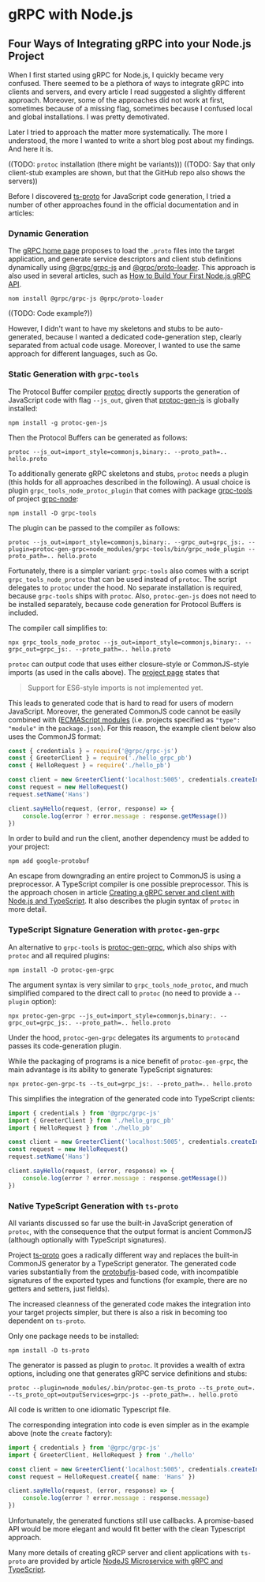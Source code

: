 # gRPC with Node.js
## Four Ways of Integrating gRPC into your Node.js Project
When I first started using gRPC for Node.js, I quickly became very confused.
There seemed to be a plethora of ways to integrate gRPC into clients and servers,
and every article I read suggested a slightly different approach.
Moreover, some of the approaches did not work at first, sometimes because of a missing flag,
sometimes because I confused local and global installations. I was pretty demotivated.

Later I tried to approach the matter more systematically.
The more I understood, the more I wanted to write a short blog post about my findings.
And here it is.

((TODO: `protoc` installation (there might be variants)))
((TODO: Say that only client-stub examples are shown, but that the GitHub repo also shows the servers))

Before I discovered [ts-proto](https://github.com/stephenh/ts-proto) for JavaScript code generation,
I tried a number of other approaches found in the official documentation and in articles:

### Dynamic Generation
The [gRPC home page](https://grpc.io/docs/languages/node/basics/) proposes to load the `.proto` files into the
target application, and generate service descriptors and client stub definitions dynamically using
[@grpc/grpc-js](https://www.npmjs.com/package/@grpc/grpc-js) and [@grpc/proto-loader](https://www.npmjs.com/package/@grpc/proto-loader).
This approach is also used in several articles, such as
[How to Build Your First Node.js gRPC API](https://www.trendmicro.com/en_us/devops/22/f/grpc-api-tutorial.html).

```shell
nom install @grpc/grpc-js @grpc/proto-loader
```
((TODO: Code example?))

However, I didn't want to have my skeletons and stubs to be auto-generated,
because I wanted a dedicated code-generation step, clearly separated from actual code usage.
Moreover, I wanted to use the same approach for different languages, such as Go.

### Static Generation with `grpc-tools`
The Protocol Buffer compiler [protoc](https://grpc.io/docs/protoc-installation/) directly supports the generation
of JavaScript code with flag `--js_out`, given that [protoc-gen-js](https://www.npmjs.com/package/protoc-gen-js) is globally installed:
```shell
npm install -g protoc-gen-js
```
Then the Protocol Buffers can be generated as follows:
```shell
protoc --js_out=import_style=commonjs,binary:. --proto_path=.. hello.proto
```
To additionally generate gRPC skeletons and stubs, `protoc` needs a plugin
(this holds for all approaches described in the following).
A usual choice is plugin `grpc_tools_node_protoc_plugin` that comes
with package [grpc-tools](https://www.npmjs.com/package/grpc-tools)
of project [grpc-node](https://github.com/grpc/grpc-node):
```shell
npm install -D grpc-tools
```
The plugin can be passed to the compiler as follows:
```shell
protoc --js_out=import_style=commonjs,binary:. --grpc_out=grpc_js:. --plugin=protoc-gen-grpc=node_modules/grpc-tools/bin/grpc_node_plugin --proto_path=.. hello.proto
```
Fortunately, there is a simpler variant: `grpc-tools` also comes with a script `grpc_tools_node_protoc`
that can be used instead of `protoc`. The script delegates to `protoc` under the hood.
No separate installation is required, because `grpc-tools` ships with `protoc`.
Also, `protoc-gen-js` does not need to be installed separately, because code generation for Protocol Buffers is included.

The compiler call simplifies to:
```shell
npx grpc_tools_node_protoc --js_out=import_style=commonjs,binary:. --grpc_out=grpc_js:. --proto_path=.. hello.proto 
```
`protoc` can output code that uses either closure-style or CommonJS-style imports (as used in the calls above).
The [project page](https://github.com/protocolbuffers/protobuf-javascript) states that
> Support for ES6-style imports is not implemented yet.

This leads to generated code that is hard to read for users of modern JavaScript.
Moreover, the generated CommonJS code cannot be easily combined with ([ECMAScript modules](https://nodejs.org/api/esm.html)
(i.e. projects specified as `"type": "module"` in the `package.json`).
For this reason, the example client below also uses the CommonJS format:

```javascript
const { credentials } = require('@grpc/grpc-js')
const { GreeterClient } = require('./hello_grpc_pb')
const { HelloRequest } = require('./hello_pb')

const client = new GreeterClient('localhost:5005', credentials.createInsecure())
const request = new HelloRequest()
request.setName('Hans')

client.sayHello(request, (error, response) => {
    console.log(error ? error.message : response.getMessage())
})
```
In order to build and run the client, another dependency must be added to your project:
```shell
npm add google-protobuf
```
An escape from downgrading an entire project to CommonJS is using a preprocessor. 
A TypeScript compiler is one possible preprocessor. 
This is the approach chosen in article [Creating a gRPC server and client with Node.js and TypeScript](https://medium.com/nerd-for-tech/creating-a-grpc-server-and-client-with-node-js-and-typescript-bb804829fada).
It also describes the plugin syntax of `protoc` in more detail.

### TypeScript Signature Generation with `protoc-gen-grpc`
An alternative to `grpc-tools` is [protoc-gen-grpc](https://www.npmjs.com/package/protoc-gen-grpc),
which also ships with `protoc` and all required plugins:
```shell
npm install -D protoc-gen-grpc
```
The argument syntax is very similar to `grpc_tools_node_protoc`,
and much simplified compared to the direct call to `protoc` (no need to provide a `--plugin` option): 
```shell
npx protoc-gen-grpc --js_out=import_style=commonjs,binary:. --grpc_out=grpc_js:. --proto_path=.. hello.proto
```
Under the hood, `protoc-gen-grpc` delegates its arguments to `protoc`and passes its code-generation plugin.

While the packaging of programs is a nice benefit of `protoc-gen-grpc`, the main advantage is
its ability to generate TypeScript signatures:
```shell
npx protoc-gen-grpc-ts --ts_out=grpc_js:. --proto_path=.. hello.proto
```
This simplifies the integration of the generated code into TypeScript clients:
```typescript
import { credentials } from '@grpc/grpc-js'
import { GreeterClient } from './hello_grpc_pb'
import { HelloRequest } from './hello_pb'

const client = new GreeterClient('localhost:5005', credentials.createInsecure())
const request = new HelloRequest()
request.setName('Hans')

client.sayHello(request, (error, response) => {
    console.log(error ? error.message : response.getMessage())
})
```

### Native TypeScript Generation with `ts-proto`
All variants discussed so far use the built-in JavaScript generation of `protoc`,
with the consequence that the output format is ancient CommonJS (although optionally with TypeScript signatures).

Project [ts-proto](https://github.com/stephenh/ts-proto) goes a radically different way
and replaces the built-in CommonJS generator by a TypeScript generator.
The generated code varies substantially from the [protobufjs](https://www.npmjs.com/package/protobufjs)-based code,
with incompatible signatures of the exported types and functions (for example, there are no getters and setters, just fields).

The increased cleanness of the generated code makes the integration into your target projects simpler,
but there is also a risk in becoming too dependent on `ts-proto`.

Only one package needs to be installed:
```shell
npm install -D ts-proto
```
The generator is passed as plugin to `protoc`.
It provides a wealth of extra options, including one that generates gRPC service definitions and stubs:

```shell
protoc --plugin=node_modules/.bin/protoc-gen-ts_proto --ts_proto_out=. --ts_proto_opt=outputServices=grpc-js --proto_path=.. hello.proto
```
All code is written to one idiomatic Typescript file.

The corresponding integration into code is even simpler as in the example above (note the `create` factory):
```typescript
import { credentials } from '@grpc/grpc-js'
import { GreeterClient, HelloRequest } from './hello'

const client = new GreeterClient('localhost:5005', credentials.createInsecure())
const request = HelloRequest.create({ name: 'Hans' })

client.sayHello(request, (error, response) => {
    console.log(error ? error.message : response.message)
})
```
Unfortunately, the generated functions still use callbacks.
A promise-based API would be more elegant and would fit better with the clean Typescript approach.

Many more details of creating gRCP server and client applications with `ts-proto` are provided
by article [NodeJS Microservice with gRPC and TypeScript](https://rsbh.dev/blogs/grpc-with-nodejs-typescript).